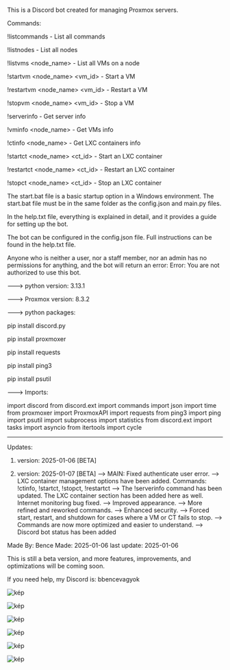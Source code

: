 This is a Discord bot created for managing Proxmox servers.


Commands:

!listcommands - List all commands

!listnodes - List all nodes

!listvms <node_name> - List all VMs on a node

!startvm <node_name> <vm_id> - Start a VM

!restartvm <node_name> <vm_id> - Restart a VM

!stopvm <node_name> <vm_id> - Stop a VM

!serverinfo - Get server info

!vminfo <node_name> - Get VMs info

!ctinfo <node_name> - Get LXC containers info

!startct <node_name> <ct_id> - Start an LXC container

!restartct <node_name> <ct_id> - Restart an LXC container

!stopct <node_name> <ct_id> - Stop an LXC container





The start.bat file is a basic startup option in a Windows environment. The start.bat file must be in the same folder as the config.json and main.py files.

In the help.txt file, everything is explained in detail, and it provides a guide for setting up the bot.

The bot can be configured in the config.json file. Full instructions can be found in the help.txt file.

Anyone who is neither a user, nor a staff member, nor an admin has no permissions for anything, and the bot will return an error: Error: You are not authorized to use this bot.




---> python version: 3.13.1

---> Proxmox version: 8.3.2

---> python packages:

pip install discord.py

pip install proxmoxer

pip install requests

pip install ping3

pip install psutil



---> Imports:

import discord
from discord.ext import commands
import json
import time
from proxmoxer import ProxmoxAPI
import requests
from ping3 import ping
import psutil
import subprocess
import statistics
from discord.ext import tasks
import asyncio
from itertools import cycle



---------------

Updates:

1. version: 2025-01-06 [BETA]

2. version: 2025-01-07 [BETA]
	--> MAIN: Fixed authenticate user error.
	--> LXC container management options have been added. Commands: !ctinfo, !startct, !stopct, !restartct
	--> The !serverinfo command has been updated. The LXC container section has been added here as well. Internet monitoring bug fixed.
	--> Improved appearance.
	--> More refined and reworked commands.
	--> Enhanced security.
	--> Forced start, restart, and shutdown for cases where a VM or CT fails to stop.
	--> Commands are now more optimized and easier to understand.
	--> Discord bot status has been added




Made By: Bence
Made: 2025-01-06
last update: 2025-01-06

This is still a beta version, and more features, improvements, and optimizations will be coming soon.

If you need help, my Discord is: bbencevagyok

![kép](https://github.com/user-attachments/assets/59f56223-d9dd-46a1-92fa-bae3aa23c2b4)

![kép](https://github.com/user-attachments/assets/98b650e0-c0af-470c-a3fa-24635f300b76)

![kép](https://github.com/user-attachments/assets/e4923e64-dc3f-4573-b0fc-259da9c21d93)

![kép](https://github.com/user-attachments/assets/bb96c2cf-c4be-4003-8b10-a31985390748)

![kép](https://github.com/user-attachments/assets/5057da8b-7670-4f5a-9604-9a572019ac79)

![kép](https://github.com/user-attachments/assets/72d8647d-a130-4f1d-8e6f-651596e17884)











